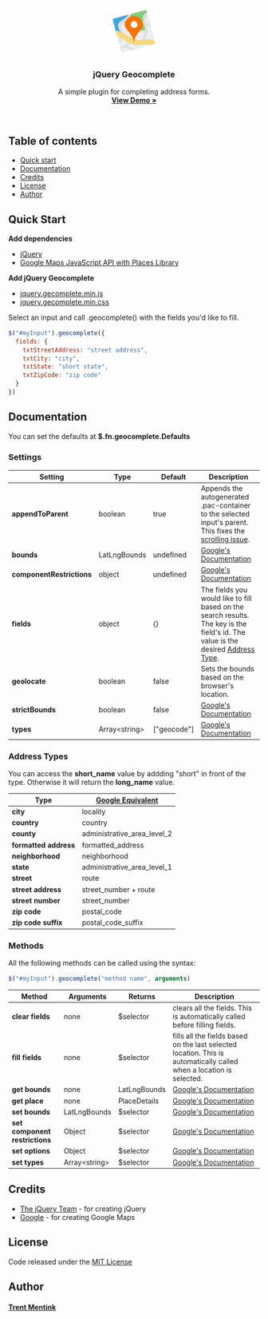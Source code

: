 
<p align="center">
  <img src="./github/logo.png" width=100 height=100 />

  <h3 align="center">
    jQuery Geocomplete
  </h3>

  <p align="center">
    A simple plugin for completing address forms.
    <br>
    <a href="http://projects.trentmentink.com/jquery_geocomplete/"><strong>View Demo &raquo;</strong></a>
  </p>
</p>

<br>

## Table of contents

- [Quick start](#quick-start)
- [Documentation](#documentation)
- [Credits](#credits)
- [License](https://github.com/tmentink/jquery.geocomplete/blob/master/LICENSE)
- [Author](http://www.trentmentink.com)

## Quick Start

**Add dependencies**
- [jQuery](https://code.jquery.com/)
- [Google Maps JavaScript API with Places Library](https://developers.google.com/maps/documentation/javascript/places)

**Add jQuery Geocomplete**
- [jquery.gecomplete.min.js](https://raw.githubusercontent.com/tmentink/jquery.geocomplete/master/dist/jquery.geocomplete.min.js)
- [jquery.gecomplete.min.css](https://raw.githubusercontent.com/tmentink/jquery.geocomplete/master/dist/jquery.geocomplete.min.css)

Select an input and call .geocomplete() with the fields you'd like to fill.
```javascript
$("#myInput").geocomplete({
  fields: {
    txtStreetAddress: "street address",
    txtCity: "city",
    txtState: "short state",
    txtZipCode: "zip code"
  }
})
```

## Documentation
You can set the defaults at **$.fn.geocomplete.Defaults**

### Settings
| Setting | Type | Default | Description |
| ---  | --- | ---  | --- |
| **appendToParent** | boolean | true | Appends the autogenerated .pac-container to the selected input's parent. This fixes the [scrolling issue](https://stackoverflow.com/questions/40143131/google-maps-autocomplete-fix-to-the-input). |
| **bounds** | LatLngBounds | undefined | [Google's Documentation](https://developers.google.com/maps/documentation/javascript/reference#AutocompleteOptions) |
| **componentRestrictions** | object | undefined | [Google's Documentation](https://developers.google.com/maps/documentation/javascript/reference#AutocompleteOptions) |
| **fields** | object | {} | The fields you would like to fill based on the search results. The key is the field's id. The value is the desired <a href="#address-types">Address Type</a>. |
| **geolocate** | boolean | false | Sets the bounds based on the browser's location. |
| **strictBounds** | boolean | false | [Google's Documentation](https://developers.google.com/maps/documentation/javascript/reference#AutocompleteOptions) |
| **types** | Array\<string> | ["geocode"] | [Google's Documentation](https://developers.google.com/maps/documentation/javascript/reference#AutocompleteOptions) |

### Address Types
You can access the **short_name** value by addding "short" in front of the type. Otherwise it will return the **long_name** value.

| Type | [Google Equivalent](https://developers.google.com/maps/documentation/geocoding/intro#Types) |
| --- | --- |
| **city** | locality |
| **country** | country |
| **county** | administrative_area_level_2 |
| **formatted address** | formatted_address |
| **neighborhood** | neighborhood |
| **state** | administrative_area_level_1 |
| **street** | route |
| **street address** | street_number + route |
| **street number** | street_number |
| **zip code** | postal_code |
| **zip code suffix** | postal_code_suffix |

### Methods

All the following methods can be called using the syntax:
```javascript
$("#myInput").geocomplete("method name", arguments)
```

| Method | Arguments | Returns | Description |
| --- | --- | --- | --- |
| **clear fields** | none | $selector | clears all the fields. This is automatically called before filling fields. |
| **fill fields** | none | $selector | fills all the fields based on the last selected location. This is automatically called when a location is selected. |
| **get bounds** | none | LatLngBounds | [Google's Documentation](https://developers.google.com/maps/documentation/javascript/reference#Autocomplete) |
| **get place** | none | PlaceDetails | [Google's Documentation](https://developers.google.com/maps/documentation/javascript/reference#Autocomplete) |
| **set bounds** | LatLngBounds | $selector | [Google's Documentation](https://developers.google.com/maps/documentation/javascript/reference#Autocomplete) |
| **set component restrictions** | Object | $selector | [Google's Documentation](https://developers.google.com/maps/documentation/javascript/reference#Autocomplete) |
| **set options** | Object | $selector | [Google's Documentation](https://developers.google.com/maps/documentation/javascript/reference#Autocomplete) |
| **set types** | Array\<string> | $selector | [Google's Documentation](https://developers.google.com/maps/documentation/javascript/reference#Autocomplete) |

## Credits
* [The jQuery Team](https://jquery.org/team/) - for creating jQuery
* [Google](https://www.google.com/intl/en/about/) - for creating Google Maps

## License
Code released under the [MIT License](https://github.com/tmentink/jquery.geocomplete/blob/master/LICENSE)

## Author
#### [Trent Mentink](http://www.trentmentink.com)
